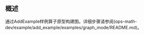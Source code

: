 ## 概述

通过AddExample样例算子原型构建图。详细步骤请参阅(ops-math-dev/example/add_example/examples/graph_mode/README.md)。